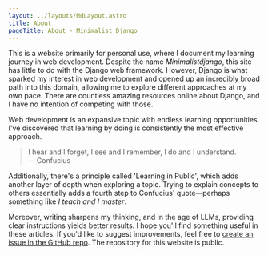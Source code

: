 ```yaml
---
layout: ../layouts/MdLayout.astro
title: About
pageTitle: About - Minimalist Django
---
```


This is a website primarily for personal use, where I document my learning journey in web development.
Despite the name _Minimalistdjango_, this site has little to do with the Django web framework.
However, Django is what sparked my interest in web development and opened up an incredibly broad path into this domain, allowing me to explore different approaches at my own pace.
There are countless amazing resources online about Django, and I have no intention of competing with those.

Web development is an expansive topic with endless learning opportunities.
I've discovered that learning by doing is consistently the most effective approach.

> I hear and I forget, I see and I remember, I do and I understand.
> <br>
> -- Confucius

Additionally, there's a principle called 'Learning in Public', which adds another layer of depth when exploring a topic.
Trying to explain concepts to others essentially adds a fourth step to Confucius' quote—perhaps something like _I teach and I master_.

Moreover, writing sharpens my thinking, and in the age of LLMs, providing clear instructions yields better results.
I hope you'll find something useful in these articles. If you'd like to suggest improvements, feel free to [create an issue in the GitHub repo](https://github.com/ViggieM/minimalistdjango).
The repository for this website is public.
